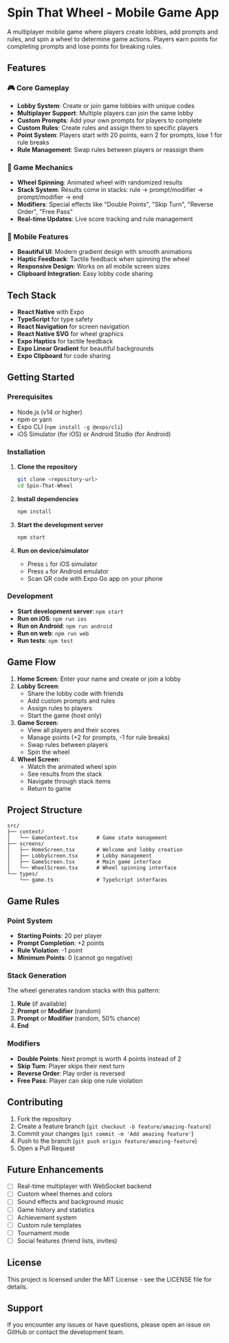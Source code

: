 # Spin That Wheel - Mobile Game App

A multiplayer mobile game where players create lobbies, add prompts and rules, and spin a wheel to determine game actions. Players earn points for completing prompts and lose points for breaking rules.

## Features

### 🎮 Core Gameplay
- **Lobby System**: Create or join game lobbies with unique codes
- **Multiplayer Support**: Multiple players can join the same lobby
- **Custom Prompts**: Add your own prompts for players to complete
- **Custom Rules**: Create rules and assign them to specific players
- **Point System**: Players start with 20 points, earn 2 for prompts, lose 1 for rule breaks
- **Rule Management**: Swap rules between players or reassign them

### 🎯 Game Mechanics
- **Wheel Spinning**: Animated wheel with randomized results
- **Stack System**: Results come in stacks: rule → prompt/modifier → prompt/modifier → end
- **Modifiers**: Special effects like "Double Points", "Skip Turn", "Reverse Order", "Free Pass"
- **Real-time Updates**: Live score tracking and rule management

### 📱 Mobile Features
- **Beautiful UI**: Modern gradient design with smooth animations
- **Haptic Feedback**: Tactile feedback when spinning the wheel
- **Responsive Design**: Works on all mobile screen sizes
- **Clipboard Integration**: Easy lobby code sharing

## Tech Stack

- **React Native** with Expo
- **TypeScript** for type safety
- **React Navigation** for screen navigation
- **React Native SVG** for wheel graphics
- **Expo Haptics** for tactile feedback
- **Expo Linear Gradient** for beautiful backgrounds
- **Expo Clipboard** for code sharing

## Getting Started

### Prerequisites

- Node.js (v14 or higher)
- npm or yarn
- Expo CLI (`npm install -g @expo/cli`)
- iOS Simulator (for iOS) or Android Studio (for Android)

### Installation

1. **Clone the repository**
   ```bash
   git clone <repository-url>
   cd Spin-That-Wheel
   ```

2. **Install dependencies**
   ```bash
   npm install
   ```

3. **Start the development server**
   ```bash
   npm start
   ```

4. **Run on device/simulator**
   - Press `i` for iOS simulator
   - Press `a` for Android emulator
   - Scan QR code with Expo Go app on your phone

### Development

- **Start development server**: `npm start`
- **Run on iOS**: `npm run ios`
- **Run on Android**: `npm run android`
- **Run on web**: `npm run web`
- **Run tests**: `npm test`

## Game Flow

1. **Home Screen**: Enter your name and create or join a lobby
2. **Lobby Screen**: 
   - Share the lobby code with friends
   - Add custom prompts and rules
   - Assign rules to players
   - Start the game (host only)
3. **Game Screen**:
   - View all players and their scores
   - Manage points (+2 for prompts, -1 for rule breaks)
   - Swap rules between players
   - Spin the wheel
4. **Wheel Screen**:
   - Watch the animated wheel spin
   - See results from the stack
   - Navigate through stack items
   - Return to game

## Project Structure

```
src/
├── context/
│   └── GameContext.tsx      # Game state management
├── screens/
│   ├── HomeScreen.tsx       # Welcome and lobby creation
│   ├── LobbyScreen.tsx      # Lobby management
│   ├── GameScreen.tsx       # Main game interface
│   └── WheelScreen.tsx      # Wheel spinning interface
└── types/
    └── game.ts              # TypeScript interfaces
```

## Game Rules

### Point System
- **Starting Points**: 20 per player
- **Prompt Completion**: +2 points
- **Rule Violation**: -1 point
- **Minimum Points**: 0 (cannot go negative)

### Stack Generation
The wheel generates random stacks with this pattern:
1. **Rule** (if available)
2. **Prompt** or **Modifier** (random)
3. **Prompt** or **Modifier** (random, 50% chance)
4. **End**

### Modifiers
- **Double Points**: Next prompt is worth 4 points instead of 2
- **Skip Turn**: Player skips their next turn
- **Reverse Order**: Play order is reversed
- **Free Pass**: Player can skip one rule violation

## Contributing

1. Fork the repository
2. Create a feature branch (`git checkout -b feature/amazing-feature`)
3. Commit your changes (`git commit -m 'Add amazing feature'`)
4. Push to the branch (`git push origin feature/amazing-feature`)
5. Open a Pull Request

## Future Enhancements

- [ ] Real-time multiplayer with WebSocket backend
- [ ] Custom wheel themes and colors
- [ ] Sound effects and background music
- [ ] Game history and statistics
- [ ] Achievement system
- [ ] Custom rule templates
- [ ] Tournament mode
- [ ] Social features (friend lists, invites)

## License

This project is licensed under the MIT License - see the LICENSE file for details.

## Support

If you encounter any issues or have questions, please open an issue on GitHub or contact the development team. 